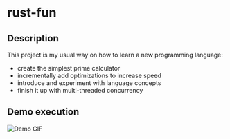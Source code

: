 # rust-fun

## Description

This project is my usual way on how to learn a new programming language:
- create the simplest prime calculator
- incrementally add optimizations to increase speed
- introduce and experiment with language concepts
- finish it up with multi-threaded concurrency

## Demo execution

![Demo GIF](./path/to/your/gif.gif)
